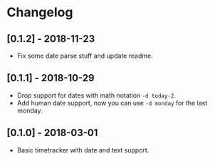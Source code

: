 # Changelog

## [0.1.2] - 2018-11-23
- Fix some date parse stuff and update readme.

## [0.1.1] - 2018-10-29
- Drop support for dates with math notation `-d today-2`.
- Add human date support, now you can use `-d monday` for the last monday.

## [0.1.0] - 2018-03-01
- Basic timetracker with date and text support.
